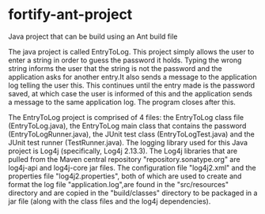 # fortify-ant-project
Java project that can be build using an Ant build file

The java project is called EntryToLog.  This project simply allows the user to enter a string in order to guess the password it holds.  Typing the wrong string informs the user that the string is not the password and the application asks for another entry.It also sends a message to the application log telling the user this.  This continues until the entry made is the password saved, at which case the user is informed of this and the application sends a message to the same application log.  The program closes after this.  

The EntryToLog project is comprised of 4 files: the EntryToLog class file (EntryToLog.java), the EntryToLog main class that contains the password (EntryToLogRunner.java), the JUnit test class (EntryToLogTest.java) and the JUnit test runner (TestRunner.java).  The logging library used for this Java project is Log4j (specifically, Log4j 2.13.3).  The Log4j libraries that are pulled from the Maven central repository "repository.sonatype.org" are log4j-api and log4j-core jar files.  The configuration file "log4j2.xml" and the properties file "log4j2.properties", both of which are used to create and format the log file "application.log",are found in the "src/resources" directory and are copied in the "build/classes" directory to be packaged in a jar file (along with the class files and the log4j dependencies). 
